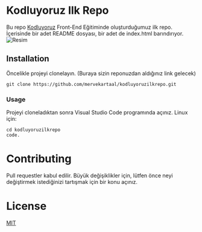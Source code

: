 # Kodluyoruz Ilk Repo
Bu repo [Kodluyoruz](https://www.kodluyoruz.org/) Front-End Eğitiminde oluşturduğumuz ilk repo. İçerisinde bir adet README dosyası, bir adet de index.html barındırıyor.
![Resim](https://r.resimlink.com/Uy0wQT671ZG.jpg)
## Installation
Öncelikle projeyi clonelayın. (Buraya sizin reponuzdan aldığınız link gelecek)
```
git clone https://github.com/mervekartaal/kodluyoruzilkrepo.git
```
### Usage
Projeyi cloneladıktan sonra Visual Studio Code programında açınız.
Linux için:
```
cd kodluyoruzilkrepo
code.
```
# Contributing
Pull requestler kabul edilir. Büyük değişiklikler için, lütfen önce neyi değiştirmek istediğinizi tartışmak için bir konu açınız.
# License
[MIT](https://choosealicense.com/licenses/mit/)